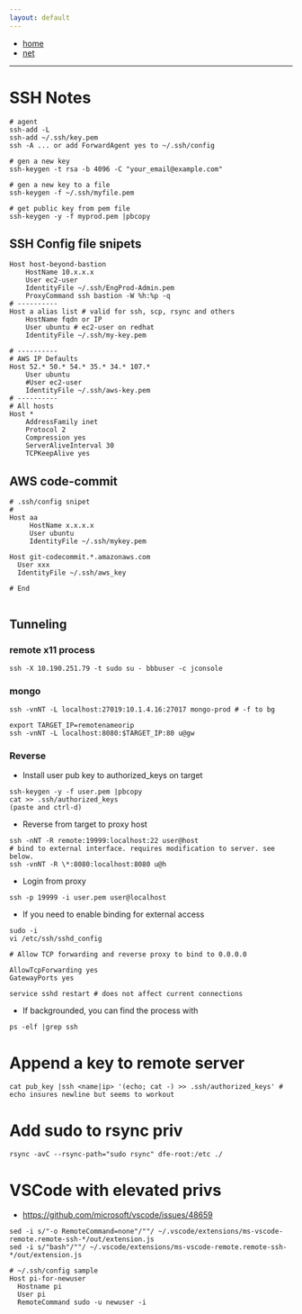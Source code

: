 ```yaml
---
layout: default
---
```

- [home](/index.md)
- [net](/net.md)

---
# SSH Notes

```
# agent
ssh-add -L
ssh-add ~/.ssh/key.pem
ssh -A ... or add ForwardAgent yes to ~/.ssh/config

# gen a new key
ssh-keygen -t rsa -b 4096 -C "your_email@example.com"

# gen a new key to a file
ssh-keygen -f ~/.ssh/myfile.pem

# get public key from pem file
ssh-keygen -y -f myprod.pem |pbcopy

```

## SSH Config file snipets
```
Host host-beyond-bastion
    HostName 10.x.x.x
    User ec2-user
    IdentityFile ~/.ssh/EngProd-Admin.pem
    ProxyCommand ssh bastion -W %h:%p -q
# ----------
Host a alias list # valid for ssh, scp, rsync and others
    HostName fqdn or IP
    User ubuntu # ec2-user on redhat
    IdentityFile ~/.ssh/my-key.pem

# ----------
# AWS IP Defaults
Host 52.* 50.* 54.* 35.* 34.* 107.*
    User ubuntu
    #User ec2-user
    IdentityFile ~/.ssh/aws-key.pem
# ----------
# All hosts 
Host *
    AddressFamily inet
    Protocol 2
    Compression yes
    ServerAliveInterval 30
    TCPKeepAlive yes
```

## AWS code-commit 
```
# .ssh/config snipet
# 
Host aa
     HostName x.x.x.x
     User ubuntu
     IdentityFile ~/.ssh/mykey.pem

Host git-codecommit.*.amazonaws.com
  User xxx
  IdentityFile ~/.ssh/aws_key

# End


```

## Tunneling

### remote x11 process
`ssh -X 10.190.251.79 -t sudo su - bbbuser -c jconsole`

### mongo
```
ssh -vnNT -L localhost:27019:10.1.4.16:27017 mongo-prod # -f to bg

export TARGET_IP=remotenameorip
ssh -vnNT -L localhost:8080:$TARGET_IP:80 u@gw
```

### Reverse
- Install user pub key to authorized_keys on target
```
ssh-keygen -y -f user.pem |pbcopy
cat >> .ssh/authorized_keys
(paste and ctrl-d)
```

- Reverse from target to proxy host
```
ssh -nNT -R remote:19999:localhost:22 user@host
# bind to external interface. requires modification to server. see below.
ssh -vnNT -R \*:8080:localhost:8080 u@h 
```

- Login from proxy
```
ssh -p 19999 -i user.pem user@localhost
```

- If you need to enable binding for external access
```
sudo -i
vi /etc/ssh/sshd_config

# Allow TCP forwarding and reverse proxy to bind to 0.0.0.0

AllowTcpForwarding yes
GatewayPorts yes

service sshd restart # does not affect current connections
```

- If backgrounded, you can find the process with
```
ps -elf |grep ssh
```

# Append a key to remote server
```
cat pub_key |ssh <name|ip> '(echo; cat -) >> .ssh/authorized_keys' # echo insures newline but seems to workout
```

# Add sudo to rsync priv
```
rsync -avC --rsync-path="sudo rsync" dfe-root:/etc ./
```

# VSCode with elevated privs
- <https://github.com/microsoft/vscode/issues/48659>

```
sed -i s/"-o RemoteCommand=none"/""/ ~/.vscode/extensions/ms-vscode-remote.remote-ssh-*/out/extension.js
sed -i s/"bash"/""/ ~/.vscode/extensions/ms-vscode-remote.remote-ssh-*/out/extension.js

# ~/.ssh/config sample
Host pi-for-newuser
  Hostname pi
  User pi
  RemoteCommand sudo -u newuser -i
```
